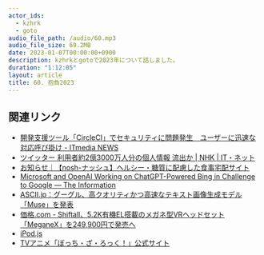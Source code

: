 ```yaml
---
actor_ids:
  - kzhrk
  - goto
audio_file_path: /audio/60.mp3
audio_file_size: 69.2MB
date: 2023-01-07T00:00:00+0900
description: kzhrkとgotoで2023年について話しました。
duration: "1:12:05"
layout: article
title: 60. 抱負2023
---
```


<!-- prettier-ignore-start -->
## 関連リンク

- [開発支援ツール「CircleCI」でセキュリティに問題発生　ユーザーに迅速な対応呼び掛け - ITmedia NEWS](https://www.itmedia.co.jp/news/articles/2301/05/news110.html)
- [ツイッター 利用者約2億3000万人分の個人情報 流出か \| NHK \| IT・ネット](https://www3.nhk.or.jp/news/html/20230106/k10013943361000.html)
- [お知らせ｜【nosh-ナッシュ】ヘルシー・糖質に配慮した食事宅配サイト](https://nosh.jp/company/news/404)
- [Microsoft and OpenAI Working on ChatGPT-Powered Bing in Challenge to Google — The Information](https://www.theinformation.com/articles/microsoft-and-openai-working-on-chatgpt-powered-bing-in-challenge-to-google)
- [ASCII.jp：グーグル、高クオリティかつ高速なテキスト画像生成モデル「Muse」を発表](https://ascii.jp/elem/000/004/119/4119461/)
- [価格.com - Shiftall、5.2K有機EL搭載のメガネ型VRヘッドセット「MeganeX」を249,900円で発売へ](https://news.kakaku.com/prdnews/cd=pc/ctcd=0087/id=126344/)
- [iPod.js](https://tannerv.com/ipod/)
- [TVアニメ「ぼっち・ざ・ろっく！」公式サイト](https://bocchi.rocks/)

<!-- prettier-ignore-end -->
